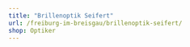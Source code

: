 ```yaml
---
title: "Brillenoptik Seifert"
url: /freiburg-im-breisgau/brillenoptik-seifert/
shop: Optiker
---
```

